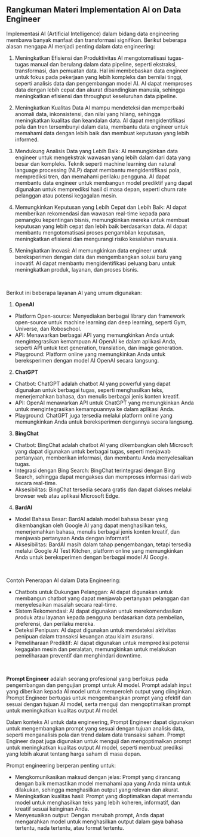 ## Rangkuman Materi Implementation AI on Data Engineer

Implementasi AI (Artificial Intelligence) dalam bidang data engineering membawa banyak manfaat dan transformasi signifikan. Berikut beberapa alasan mengapa AI menjadi penting dalam data engineering:

1. Meningkatkan Efisiensi dan Produktivitas
AI mengotomatisasi tugas-tugas manual dan berulang dalam data pipeline, seperti ekstraksi, transformasi, dan pemuatan data. Hal ini membebaskan data engineer untuk fokus pada pekerjaan yang lebih kompleks dan bernilai tinggi, seperti analisis data dan pengembangan model AI.
AI dapat memproses data dengan lebih cepat dan akurat dibandingkan manusia, sehingga meningkatkan efisiensi dan throughput keseluruhan data pipeline.

2. Meningkatkan Kualitas Data
AI mampu mendeteksi dan memperbaiki anomali data, inkonsistensi, dan nilai yang hilang, sehingga meningkatkan kualitas dan keandalan data.
AI dapat mengidentifikasi pola dan tren tersembunyi dalam data, membantu data engineer untuk memahami data dengan lebih baik dan membuat keputusan yang lebih informed.

3. Mendukung Analisis Data yang Lebih Baik:
AI memungkinkan data engineer untuk mengekstrak wawasan yang lebih dalam dari data yang besar dan kompleks. Teknik seperti machine learning dan natural language processing (NLP) dapat membantu mengidentifikasi pola, memprediksi tren, dan memahami perilaku pengguna.
AI dapat membantu data engineer untuk membangun model prediktif yang dapat digunakan untuk memprediksi hasil di masa depan, seperti churn rate pelanggan atau potensi kegagalan mesin.

4. Memungkinkan Keputusan yang Lebih Cepat dan Lebih Baik:
AI dapat memberikan rekomendasi dan wawasan real-time kepada para pemangku kepentingan bisnis, memungkinkan mereka untuk membuat keputusan yang lebih cepat dan lebih baik berdasarkan data.
AI dapat membantu mengotomatisasi proses pengambilan keputusan, meningkatkan efisiensi dan mengurangi risiko kesalahan manusia.

5. Meningkatkan Inovasi:
AI memungkinkan data engineer untuk bereksperimen dengan data dan mengembangkan solusi baru yang inovatif.
AI dapat membantu mengidentifikasi peluang baru untuk meningkatkan produk, layanan, dan proses bisnis.

<br>

Berikut ini beberapa layanan AI yang umum digunakan:
1. **OpenAI**
- Platform Open-source: Menyediakan berbagai library dan framework open-source untuk machine learning dan deep learning, seperti Gym, Universe, dan Roboschool.
- API: Menawarkan berbagai API yang memungkinkan Anda untuk mengintegrasikan kemampuan AI OpenAI ke dalam aplikasi Anda, seperti API untuk text generation, translation, dan image generation.
- Playground: Platform online yang memungkinkan Anda untuk bereksperimen dengan model AI OpenAI secara langsung.

2. **ChatGPT**
- Chatbot: ChatGPT adalah chatbot AI yang powerful yang dapat digunakan untuk berbagai tugas, seperti menghasilkan teks, menerjemahkan bahasa, dan menulis berbagai jenis konten kreatif.
- API: OpenAI menawarkan API untuk ChatGPT yang memungkinkan Anda untuk mengintegrasikan kemampuannya ke dalam aplikasi Anda.
- Playground: ChatGPT juga tersedia melalui platform online yang memungkinkan Anda untuk bereksperimen dengannya secara langsung.

3. **BingChat**
- Chatbot: BingChat adalah chatbot AI yang dikembangkan oleh Microsoft yang dapat digunakan untuk berbagai tugas, seperti menjawab pertanyaan, memberikan informasi, dan membantu Anda menyelesaikan tugas.
- Integrasi dengan Bing Search: BingChat terintegrasi dengan Bing Search, sehingga dapat mengakses dan memproses informasi dari web secara real-time.
- Aksesibilitas: BingChat tersedia secara gratis dan dapat diakses melalui browser web atau aplikasi Microsoft Edge.

4. **BardAI**
- Model Bahasa Besar: BardAI adalah model bahasa besar yang dikembangkan oleh Google AI yang dapat menghasilkan teks, menerjemahkan bahasa, menulis berbagai jenis konten kreatif, dan menjawab pertanyaan Anda dengan informatif.
- Aksesibilitas: BardAI masih dalam tahap pengembangan, tetapi tersedia melalui Google AI Test Kitchen, platform online yang memungkinkan Anda untuk bereksperimen dengan berbagai model AI Google.

<br>

Contoh Penerapan AI dalam Data Engineering:
- Chatbots untuk Dukungan Pelanggan: AI dapat digunakan untuk membangun chatbot yang dapat menjawab pertanyaan pelanggan dan menyelesaikan masalah secara real-time.
- Sistem Rekomendasi: AI dapat digunakan untuk merekomendasikan produk atau layanan kepada pengguna berdasarkan data pembelian, preferensi, dan perilaku mereka.
- Deteksi Penipuan: AI dapat digunakan untuk mendeteksi aktivitas penipuan dalam transaksi keuangan atau klaim asuransi.
- Pemeliharaan Prediktif: AI dapat digunakan untuk memprediksi potensi kegagalan mesin dan peralatan, memungkinkan untuk melakukan pemeliharaan preventif dan menghindari downtime.

<br>

**Prompt Engineer** adalah seorang profesional yang berfokus pada pengembangan dan pengujian prompt untuk AI model. Prompt adalah input yang diberikan kepada AI model untuk memperoleh output yang diinginkan. Prompt Engineer bertugas untuk mengembangkan prompt yang efektif dan sesuai dengan tujuan AI model, serta menguji dan mengoptimalkan prompt untuk meningkatkan kualitas output AI model.

Dalam konteks AI untuk data engineering, Prompt Engineer dapat digunakan untuk mengembangkan prompt yang sesuai dengan tujuan analisis data, seperti menganalisis pola dan trend dalam data transaksi saham. Prompt Engineer dapat juga digunakan untuk menguji dan mengoptimalkan prompt untuk meningkatkan kualitas output AI model, seperti membuat prediksi yang lebih akurat tentang harga saham di masa depan.

Prompt engineering berperan penting untuk:
- Mengkomunikasikan maksud dengan jelas: Prompt yang dirancang dengan baik memastikan model memahami apa yang Anda minta untuk dilakukan, sehingga menghasilkan output yang relevan dan akurat.
- Meningkatkan kualitas hasil: Prompt yang dioptimalkan dapat memandu model untuk menghasilkan teks yang lebih koheren, informatif, dan kreatif sesuai keinginan Anda.
- Menyesuaikan output: Dengan merubah prompt, Anda dapat mengarahkan model untuk menghasilkan output dalam gaya bahasa tertentu, nada tertentu, atau format tertentu.